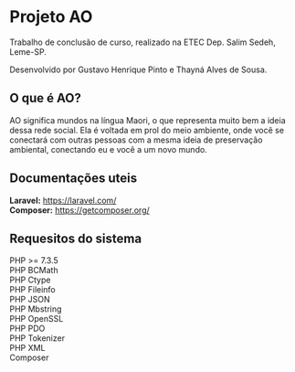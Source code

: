 # Projeto AO

Trabalho de conclusão de curso, realizado na ETEC Dep. Salim Sedeh, Leme-SP.

Desenvolvido por Gustavo Henrique Pinto e Thayná Alves de Sousa.

## O que é AO? 

AO significa mundos na língua Maori, o que representa muito bem a ideia dessa rede social. Ela é voltada em prol do meio ambiente, onde você se conectará com outras pessoas com a mesma ideia de preservação ambiental, conectando eu e você a um novo mundo.

## Documentações uteis

**Laravel:** https://laravel.com/ <br/>
**Composer:** https://getcomposer.org/ <br/>

## Requesitos do sistema

PHP >= 7.3.5 <br/>
PHP BCMath <br/>
PHP Ctype <br/>
PHP Fileinfo <br/>
PHP JSON <br/>
PHP Mbstring <br/>
PHP OpenSSL <br/>
PHP PDO <br/>
PHP Tokenizer <br/>
PHP XML <br/>
Composer <br/>
